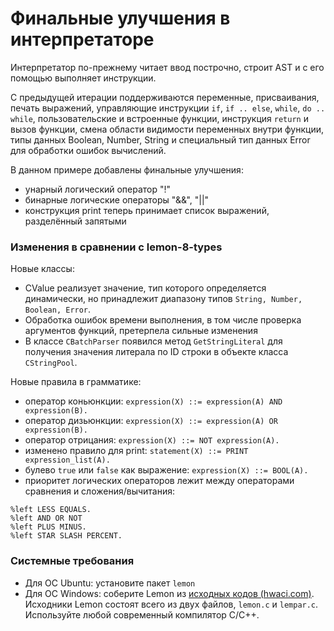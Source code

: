 # Финальные улучшения в интерпретаторе

Интерпретатор по-прежнему читает ввод построчно, строит AST и с его помощью выполняет инструкции.

С предыдущей итерации поддерживаются переменные, присваивания, печать выражений, управляющие инструкции `if`, `if .. else`, `while`, `do .. while`, пользовательские и встроенные функции, инструкция `return` и вызов функции, смена области видимости переменных внутри функции, типы данных Boolean, Number, String и специальный тип данных Error для обработки ошибок вычислений.

В данном примере добавлены финальные улучшения:
- унарный логический оператор "!"
- бинарные логические операторы "&&", "||"
- конструкция print теперь принимает список выражений, разделённый запятыми

### Изменения в сравнении с lemon-8-types

Новые классы:

- CValue реализует значение, тип которого определяется динамически, но принадлежит диапазону типов `String, Number, Boolean, Error`.
- Обработка ошибок времени выполнения, в том числе проверка аргументов функций, претерпела сильные изменения
- В классе `CBatchParser` появился метод `GetStringLiteral` для получения значения литерала по ID строки в объекте класса `CStringPool`.

Новые правила в грамматике:

- оператор коньюнкции: `expression(X) ::= expression(A) AND expression(B).`
- оператор дизьюнкции: `expression(X) ::= expression(A) OR expression(B).`
- оператор отрицания: `expression(X) ::= NOT expression(A).`
- изменено правило для print: `statement(X) ::= PRINT expression_list(A).`
- булево `true` или `false` как выражение: `expression(X) ::= BOOL(A).`
- приоритет логических операторов лежит между операторами сравнения и сложения/вычитания:
```
%left LESS EQUALS.
%left AND OR NOT
%left PLUS MINUS.
%left STAR SLASH PERCENT.
```

### Системные требования

- Для ОС Ubuntu: установите пакет `lemon`
- Для ОС Windows: соберите Lemon из [исходных кодов (hwaci.com)](http://www.hwaci.com/sw/lemon/). Исходники Lemon состоят всего из двух файлов, `lemon.c` и `lempar.c`. Используйте любой современный компилятор C/C++.
